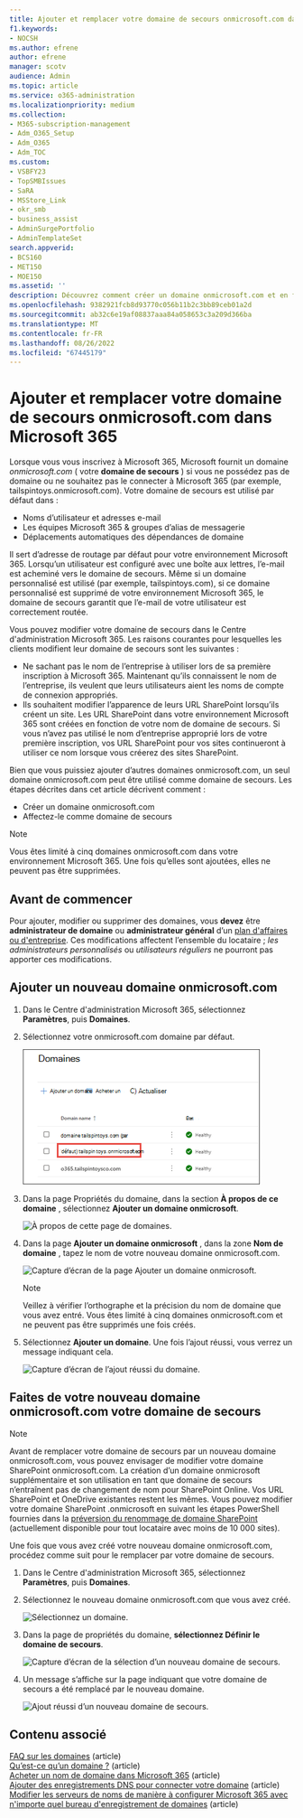 ```yaml
---
title: Ajouter et remplacer votre domaine de secours onmicrosoft.com dans Microsoft 365
f1.keywords:
- NOCSH
ms.author: efrene
author: efrene
manager: scotv
audience: Admin
ms.topic: article
ms.service: o365-administration
ms.localizationpriority: medium
ms.collection:
- M365-subscription-management
- Adm_O365_Setup
- Adm_O365
- Adm_TOC
ms.custom:
- VSBFY23
- TopSMBIssues
- SaRA
- MSStore_Link
- okr_smb
- business_assist
- AdminSurgePortfolio
- AdminTemplateSet
search.appverid:
- BCS160
- MET150
- MOE150
ms.assetid: ''
description: Découvrez comment créer un domaine onmicrosoft.com et en faire votre nouveau domaine de secours.
ms.openlocfilehash: 9382921fcb8d93770c056b11b2c3bb89ceb01a2d
ms.sourcegitcommit: ab32c6e19af08837aaa84a058653c3a209d366ba
ms.translationtype: MT
ms.contentlocale: fr-FR
ms.lasthandoff: 08/26/2022
ms.locfileid: "67445179"
---
```

# <a name="add-and-replace-your-onmicrosoftcom-fallback-domain-in-microsoft-365"></a>Ajouter et remplacer votre domaine de secours onmicrosoft.com dans Microsoft 365

Lorsque vous vous inscrivez à Microsoft 365, Microsoft fournit un domaine *onmicrosoft.com* ( votre **domaine de secours** ) si vous ne possédez pas de domaine ou ne souhaitez pas le connecter à Microsoft 365 (par exemple, tailspintoys.onmicrosoft.com). Votre domaine de secours est utilisé par défaut dans :

- Noms d’utilisateur et adresses e-mail
- Les équipes Microsoft 365 & groupes d’alias de messagerie
- Déplacements automatiques des dépendances de domaine

Il sert d’adresse de routage par défaut pour votre environnement Microsoft 365. Lorsqu’un utilisateur est configuré avec une boîte aux lettres, l’e-mail est acheminé vers le domaine de secours.  Même si un domaine personnalisé est utilisé (par exemple, tailspintoys.com), si ce domaine personnalisé est supprimé de votre environnement Microsoft 365, le domaine de secours garantit que l’e-mail de votre utilisateur est correctement routée.

Vous pouvez modifier votre domaine de secours dans le Centre d'administration Microsoft 365. Les raisons courantes pour lesquelles les clients modifient leur domaine de secours sont les suivantes :

- Ne sachant pas le nom de l’entreprise à utiliser lors de sa première inscription à Microsoft 365. Maintenant qu’ils connaissent le nom de l’entreprise, ils veulent que leurs utilisateurs aient les noms de compte de connexion appropriés. 
- Ils souhaitent modifier l’apparence de leurs URL SharePoint lorsqu’ils créent un site. Les URL SharePoint dans votre environnement Microsoft 365 sont créées en fonction de votre nom de domaine de secours. Si vous n’avez pas utilisé le nom d’entreprise approprié lors de votre première inscription, vos URL SharePoint pour vos sites continueront à utiliser ce nom lorsque vous créerez des sites SharePoint. 


Bien que vous puissiez ajouter d’autres domaines onmicrosoft.com, un seul domaine onmicrosoft.com peut être utilisé comme domaine de secours. Les étapes décrites dans cet article décrivent comment :
- Créer un domaine onmicrosoft.com
- Affectez-le comme domaine de secours

> [!NOTE]
> Vous êtes limité à cinq domaines onmicrosoft.com dans votre environnement Microsoft 365. Une fois qu’elles sont ajoutées, elles ne peuvent pas être supprimées. 
  
## <a name="before-you-begin"></a>Avant de commencer

Pour ajouter, modifier ou supprimer des domaines, vous **devez** être **administrateur de domaine** ou **administrateur général** d’un [plan d'affaires ou d'entreprise](https://products.office.com/business/office). Ces modifications affectent l’ensemble du locataire ; *les administrateurs personnalisés* ou *utilisateurs réguliers* ne pourront pas apporter ces modifications.


## <a name="add-a-new-onmicrosoftcom-domain"></a>Ajouter un nouveau domaine onmicrosoft.com

1. Dans le Centre d'administration Microsoft 365, sélectionnez **Paramètres**, puis **Domaines**.
2. Sélectionnez votre onmicrosoft.com domaine par défaut.

    ![Page Domaines.](../../media/onmicrosoft-domains.png)
  
3. Dans la page Propriétés du domaine, dans la section **À propos de ce domaine** , sélectionnez **Ajouter un domaine onmicrosoft**.

    ![À propos de cette page de domaines.](../../media/add-onmicrosoft-domain-link.png)

4. Dans la page **Ajouter un domaine onmicrosoft** , dans la zone **Nom de domaine** , tapez le nom de votre nouveau domaine onmicrosoft.com. 

    ![Capture d’écran de la page Ajouter un domaine onmicrosoft.](../../media/add-an-onmicrosoftcom-domain-page.png)

    > [!NOTE]
    > Veillez à vérifier l’orthographe et la précision du nom de domaine que vous avez entré. Vous êtes limité à cinq domaines onmicrosoft.com et ne peuvent pas être supprimés une fois créés.     

5. Sélectionnez **Ajouter un domaine**. Une fois l’ajout réussi, vous verrez un message indiquant cela. 
    
    ![Capture d’écran de l’ajout réussi du domaine.](../../media/domain-added.png)



## <a name="make-your-new-onmicrosoftcom-domain-your-fallback-domain"></a>Faites de votre nouveau domaine onmicrosoft.com votre domaine de secours


> [!NOTE]
> Avant de remplacer votre domaine de secours par un nouveau domaine onmicrosoft.com, vous pouvez envisager de modifier votre domaine SharePoint onmicrosoft.com. La création d’un domaine onmicrosoft supplémentaire et son utilisation en tant que domaine de secours n’entraînent pas de changement de nom pour SharePoint Online. Vos URL SharePoint et OneDrive existantes restent les mêmes.  Vous pouvez modifier votre domaine SharePoint .onmicrosoft en suivant les étapes PowerShell fournies dans la [préversion du renommage de domaine SharePoint](/sharepoint/change-your-sharepoint-domain-name) (actuellement disponible pour tout locataire avec moins de 10 000 sites).

Une fois que vous avez créé votre nouveau domaine onmicrosoft.com, procédez comme suit pour le remplacer par votre domaine de secours.

1. Dans le Centre d'administration Microsoft 365, sélectionnez **Paramètres**, puis **Domaines**. 

2. Sélectionnez le nouveau domaine onmicrosoft.com que vous avez créé.

    ![Sélectionnez un domaine.](../../media/onmicrosoft-domains-added.png) 

3. Dans la page de propriétés du domaine, **sélectionnez Définir le domaine de secours**.
 
    ![Capture d’écran de la sélection d’un nouveau domaine de secours.](../../media/new-fallback.png) 

4. Un message s’affiche sur la page indiquant que votre domaine de secours a été remplacé par le nouveau domaine.

    ![Ajout réussi d’un nouveau domaine de secours.](../../media/fallback-success.png) 

## <a name="related-content"></a>Contenu associé

[FAQ sur les domaines](domains-faq.yml) (article)</br>
[Qu’est-ce qu’un domaine ?](../get-help-with-domains/what-is-a-domain.md) (article)</br>
[Acheter un nom de domaine dans Microsoft 365](../get-help-with-domains/buy-a-domain-name.md) (article)</br>
[Ajouter des enregistrements DNS pour connecter votre domaine](../get-help-with-domains/create-dns-records-at-any-dns-hosting-provider.md) (article)</br>
[Modifier les serveurs de noms de manière à configurer Microsoft 365 avec n'importe quel bureau d'enregistrement de domaines](../get-help-with-domains/change-nameservers-at-any-domain-registrar.md) (article)

